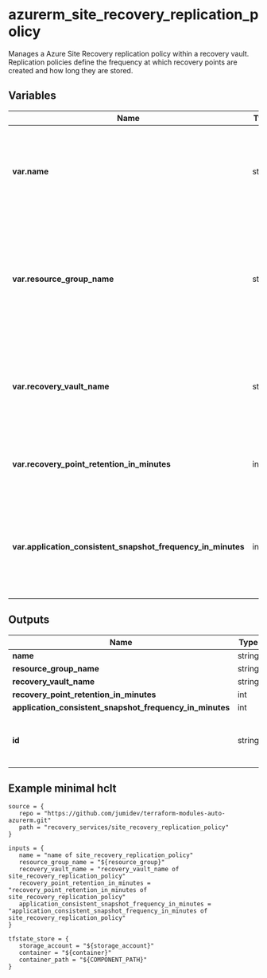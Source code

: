 # azurerm_site_recovery_replication_policy

Manages a Azure Site Recovery replication policy within a recovery vault. Replication policies define the frequency at which recovery points are created and how long they are stored.

## Variables

| Name | Type | Required? |  Description |
| ---- | ---- | --------- |  ----------- |
| **var.name** | string | True | The name of the replication policy. Changing this forces a new resource to be created. | 
| **var.resource_group_name** | string | True | Name of the resource group where the vault that should be updated is located. Changing this forces a new resource to be created. | 
| **var.recovery_vault_name** | string | True | The name of the vault that should be updated. Changing this forces a new resource to be created. | 
| **var.recovery_point_retention_in_minutes** | int | True | The duration in minutes for which the recovery points need to be stored. | 
| **var.application_consistent_snapshot_frequency_in_minutes** | int | True | Specifies the frequency(in minutes) at which to create application consistent recovery points. | 



## Outputs

| Name | Type | Description |
| ---- | ---- | --------- | 
| **name** | string  | - | 
| **resource_group_name** | string  | - | 
| **recovery_vault_name** | string  | - | 
| **recovery_point_retention_in_minutes** | int  | - | 
| **application_consistent_snapshot_frequency_in_minutes** | int  | - | 
| **id** | string  | The ID of the Site Recovery Replication Policy. | 

## Example minimal hclt

```hcl
source = {
   repo = "https://github.com/jumidev/terraform-modules-auto-azurerm.git" 
   path = "recovery_services/site_recovery_replication_policy" 
}

inputs = {
   name = "name of site_recovery_replication_policy" 
   resource_group_name = "${resource_group}" 
   recovery_vault_name = "recovery_vault_name of site_recovery_replication_policy" 
   recovery_point_retention_in_minutes = "recovery_point_retention_in_minutes of site_recovery_replication_policy" 
   application_consistent_snapshot_frequency_in_minutes = "application_consistent_snapshot_frequency_in_minutes of site_recovery_replication_policy" 
}

tfstate_store = {
   storage_account = "${storage_account}" 
   container = "${container}" 
   container_path = "${COMPONENT_PATH}" 
}


```